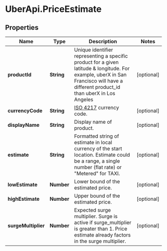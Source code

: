 # UberApi.PriceEstimate

## Properties
Name | Type | Description | Notes
------------ | ------------- | ------------- | -------------
**productId** | **String** | Unique identifier representing a specific product for a given latitude &amp; longitude. For example, uberX in San Francisco will have a different product_id than uberX in Los Angeles | [optional] 
**currencyCode** | **String** | [ISO 4217](http://en.wikipedia.org/wiki/ISO_4217) currency code. | [optional] 
**displayName** | **String** | Display name of product. | [optional] 
**estimate** | **String** | Formatted string of estimate in local currency of the start location. Estimate could be a range, a single number (flat rate) or &quot;Metered&quot; for TAXI. | [optional] 
**lowEstimate** | **Number** | Lower bound of the estimated price. | [optional] 
**highEstimate** | **Number** | Upper bound of the estimated price. | [optional] 
**surgeMultiplier** | **Number** | Expected surge multiplier. Surge is active if surge_multiplier is greater than 1. Price estimate already factors in the surge multiplier. | [optional] 


